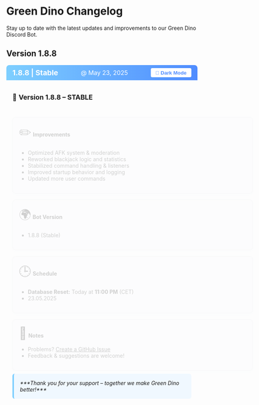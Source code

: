 # Green Dino Changelog

Stay up to date with the latest updates and improvements to our Green Dino Discord Bot.

## Version 1.8.8

<div class="release-card">
  <div class="release-header" style="display: flex; justify-content: space-between; align-items: center; padding: 0.5rem 1rem; background: linear-gradient(90deg, #7ecfff 0%, #4f8cff 100%); color: #fff; border-radius: 8px 8px 0 0;">
    <span class="release-version" style="font-weight: bold; font-size: 1.2rem;">1.8.8 | Stable</span>
    <span class="release-date" style="font-size: 1rem;">@ May 23, 2025</span>
    <button id="toggle-mode" style="background: #fff; color: #4f8cff; border: none; border-radius: 4px; padding: 0.3rem 0.8rem; cursor: pointer; font-weight: bold; transition: background 0.3s, color 0.3s;">🌙 Dark Mode</button>
  </div>
  <div class="release-content" style="padding: 1rem;">
    <p class="release-description" style="font-size: 1.1rem;">
      🦖 <strong>Version 1.8.8 – STABLE</strong>
    </p>
    <div class="changelog-cards" style="display: flex; flex-direction: column; gap: 1rem;">
      <div class="changelog-card animated-card" data-dark="true">
        <span class="changelog-icon" style="font-size: 2rem;">✏️</span>
        <strong>Improvements</strong>
        <ul>
          <li>Optimized AFK system & moderation</li>
          <li>Reworked blackjack logic and statistics</li>
          <li>Stabilized command handling & listeners</li>
          <li>Improved startup behavior and logging</li>
          <li>Updated more user commands</li>
        </ul>
      </div>
      <div class="changelog-card animated-card" data-dark="true">
        <span class="changelog-icon" style="font-size: 2rem;">🌍</span>
        <strong>Bot Version</strong>
        <ul>
          <li>1.8.8 (Stable)</li>
        </ul>
      </div>
      <div class="changelog-card animated-card" data-dark="true">
        <span class="changelog-icon" style="font-size: 2rem;">🕒</span>
        <strong>Schedule</strong>
        <ul>
          <li><b>Database Reset:</b> Today at <b>11:00 PM</b> (CET)
          <li>23.05.2025
        </ul>
      </div>
      <div class="changelog-card animated-card" data-dark="true">
        <span class="changelog-icon" style="font-size: 2rem;">📢</span>
        <strong>Notes</strong>
        <ul>
          <li>Problems? <a href="https://github.com/Refreryo/refreryo-revolution.github.io/issues/new" class="contact-link">Create a GitHub Issue</a></li>
          <li>Feedback & suggestions are welcome!</li>
        </ul>
      </div>
    </div>
    <div class="highlight-area" style="margin-top: 2rem; padding: 1rem; border-left: 4px solid #7ecfff; background: #f0f8ff; border-radius: 6px; font-style: italic;">
      ***Thank you for your support – together we make Green Dino better!***
    </div>
  </div>
</div>

<style>
.changelog-card {
  flex: 1 1 100%;
  border: 1px solid #e0e0e0;
  border-radius: 8px;
  padding: 1rem;
  background: #f8fafc;
  color: #222;
  box-shadow: 0 2px 12px 0 rgba(126, 207, 255, 0.08);
  transition: background 0.5s, color 0.5s, transform 0.3s, box-shadow 0.3s;
  position: relative;
  overflow: hidden;
  min-width: 600px;
  max-width: 98vw;
  margin: 0 auto;
}
.changelog-cards {
  display: flex;
  flex-direction: column;
  gap: 1rem;
}
.animated-card {
  animation: fadeInUp 0.7s cubic-bezier(0.23, 1, 0.32, 1);
}
.animated-card:hover {
  transform: translateY(-6px) scale(1.03);
  box-shadow: 0 8px 24px 0 rgba(79, 140, 255, 0.18);
  background: linear-gradient(120deg, #e0f7ff 0%, #f8fafc 100%);
}
@keyframes fadeInUp {
  from { opacity: 0; transform: translateY(30px);}
  to { opacity: 1; transform: translateY(0);}
}
.changelog-card[data-dark="true"].dark-mode {
  background: #23272f !important;
  color: #f1f5fa !important;
  border-color: #333a45 !important;
  box-shadow: 0 2px 16px 0 rgba(79, 140, 255, 0.18);
}
.changelog-card[data-dark="true"].dark-mode .changelog-icon {
  color: #7ecfff !important;
}
.release-header.dark-mode {
  background: linear-gradient(90deg, #23272f 0%, #4f8cff 100%) !important;
  color: #7ecfff !important;
}
.highlight-area.dark-mode {
  background: #23272f !important;
  color: #7ecfff !important;
  border-left-color: #4f8cff !important;
}
@media (max-width: 900px) {
  .changelog-card {
    min-width: 98vw;
    max-width: 100vw;
    padding-left: 0.5rem;
    padding-right: 0.5rem;
  }
}
</style>

<script>
(function() {
  const toggleBtn = document.getElementById('toggle-mode');
  let dark = false;
  function setMode(isDark) {
    document.querySelectorAll('.changelog-card[data-dark="true"]').forEach(card => {
      if(isDark) card.classList.add('dark-mode');
      else card.classList.remove('dark-mode');
    });
    document.querySelector('.release-header').classList.toggle('dark-mode', isDark);
    document.querySelector('.highlight-area').classList.toggle('dark-mode', isDark);
    toggleBtn.textContent = isDark ? '☀️ Light Mode' : '🌙 Dark Mode';
  }
  toggleBtn.addEventListener('click', function() {
    dark = !dark;
    setMode(dark);
  });
  if(window.matchMedia && window.matchMedia('(prefers-color-scheme: dark)').matches) {
    dark = true;
    setMode(true);
  }
})();
</script>
